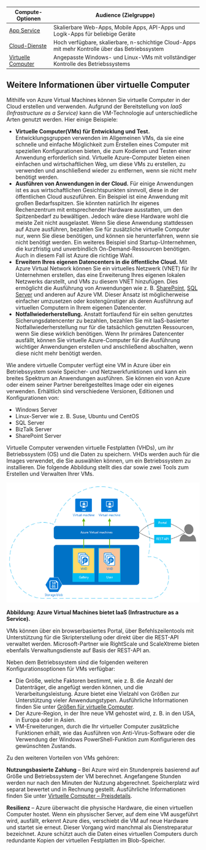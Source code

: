| Compute-Optionen | Audience (Zielgruppe) |
| ------------------ | --------   |
| [App Service](../app-service-web-overview.md) | Skalierbare Web-Apps, Mobile Apps, API-Apps und Logik-Apps für beliebige Geräte |
| [Cloud-Dienste](services/cloud-services/) | Hoch verfügbare, skalierbare, n-schichtige Cloud-Apps mit mehr Kontrolle über das Betriebssystem |
| [Virtuelle Computer](https://msdn.microsoft.com/library/azure/jj156143.aspx) | Angepasste Windows- und Linux-VMs mit vollständiger Kontrolle des Betriebssystems |

<a name="tellmevm"></a>
## Weitere Informationen über virtuelle Computer

Mithilfe von Azure Virtual Machines können Sie virtuelle Computer in der Cloud erstellen und verwenden. Aufgrund der Bereitstellung von *IaaS (Infrastructure as a Service)* kann die VM-Technologie auf unterschiedliche Arten genutzt werden. Hier einige Beispiele:

- **Virtuelle Computer(VMs) für Entwicklung und Test.** Entwicklungsgruppen verwenden im Allgemeinen VMs, da sie eine schnelle und einfache Möglichkeit zum Erstellen eines Computer mit speziellen Konfigurationen bieten, die zum Kodieren und Testen einer Anwendung erforderlich sind. Virtuelle Azure-Computer bieten einen einfachen und wirtschaftlichen Weg, um diese VMs zu erstellen, zu verwenden und anschließend wieder zu entfernen, wenn sie nicht mehr benötigt werden.
- **Ausführen von Anwendungen in der Cloud.** Für einige Anwendungen ist es aus wirtschaftlichen Gesichtspunkten sinnvoll, diese in der öffentlichen Cloud auszuführen. Ein Beispiel ist eine Anwendung mit großen Bedarfsspitzen. Sie könnten natürlich Ihr eigenes Rechenzentrum mit entsprechender Hardware ausstatten, um den Spitzenbedarf zu bewältigen. Jedoch wäre diese Hardware wohl die meiste Zeit nicht ausgelastet. Wenn Sie diese Anwendung stattdessen auf Azure ausführen, bezahlen Sie für zusätzliche virtuelle Computer nur, wenn Sie diese benötigen, und können sie herunterfahren, wenn sie nicht benötigt werden. Ein weiteres Beispiel sind Startup-Unternehmen, die kurzfristig und unverbindlich On-Demand-Ressourcen benötigen. Auch in diesem Fall ist Azure die richtige Wahl.
- **Erweitern Ihres eigenen Datencenters in die öffentliche Cloud.** Mit Azure Virtual Network können Sie ein virtuelles Netzwerk (VNET) für Ihr Unternehmen erstellen, das eine Erweiterung Ihres eigenen lokalen Netzwerks darstellt, und VMs zu diesem VNET hinzufügen. Dies ermöglicht die Ausführung von Anwendungen wie z. B. [SharePoint](virtual-machines-sharepoint-infrastructure-services.md), [SQL Server](virtual-machines-sql-server-infrastructure-services.md) und anderen auf Azure VM. Dieser Ansatz ist möglicherweise einfacher umzusetzen oder kostengünstiger als deren Ausführung auf virtuellen Computern in Ihrem eigenen Datencenter.   
- **Notfallwiederherstellung.** Anstatt fortlaufend für ein selten genutztes Sicherungsdatencenter zu bezahlen, bezahlen Sie mit IaaS-basierter Notfallwiederherstellung nur für die tatsächlich genutzten Ressourcen, wenn Sie diese wirklich benötigen. Wenn Ihr primäres Datencenter ausfällt, können Sie virtuelle Azure-Computer für die Ausführung wichtiger Anwendungen erstellen und anschließend abschalten, wenn diese nicht mehr benötigt werden.

Wie andere virtuelle Computer verfügt eine VM in Azure über ein Betriebssystem sowie Speicher- und Netzwerkfunktionen und kann ein breites Spektrum an Anwendungen ausführen. Sie können ein von Azure oder einem seiner Partner bereitgestelltes Image oder ein eigenes verwenden. Erhältlich sind verschiedene Versionen, Editionen und Konfigurationen von:
 
-	Windows Server 
-	Linux-Server wie z. B. Suse, Ubuntu und CentOS
-	SQL Server
-	BizTalk Server 
-	SharePoint Server

Virtuelle Computer verwenden virtuelle Festplatten (VHDs), um ihr Betriebssystem (OS) und die Daten zu speichern. VHDs werden auch für die Images verwendet, die Sie auswählen können, um ein Betriebssystem zu installieren. Die folgende Abbildung stellt dies dar sowie zwei Tools zum Erstellen und Verwalten Ihrer VMs.

<a name="fig_createvms"></a> ![vm_diagram](./media/virtual-machines-choose-me-content/diagram.png)

**Abbildung: Azure Virtual Machines bietet IaaS (Infrastructure as a Service).**

VMs können über ein browserbasiertes Portal, über Befehlszeilentools mit Unterstützung für die Skripterstellung oder direkt über die REST-API verwaltet werden. Microsoft-Partner wie RightScale und ScaleXtreme bieten ebenfalls Verwaltungsdienste auf Basis der REST-API an.

Neben dem Betriebssystem sind die folgenden weiteren Konfigurationsoptionen für VMs verfügbar:

- Die Größe, welche Faktoren bestimmt, wie z. B. die Anzahl der Datenträger, die angefügt werden können, und die Verarbeitungsleistung. Azure bietet eine Vielzahl von Größen zur Unterstützung vieler Anwendungstypen. Ausführliche Informationen finden Sie unter [Größen für virtuelle Computer](virtual-machines-size-specs.md).  
- Der Azure-Region, in der Ihre neue VM gehostet wird, z. B. in den USA, in Europa oder in Asien. 
- VM-Erweiterungen, durch die Ihr virtueller Computer zusätzliche Funktionen erhält, wie das Ausführen von Anti-Virus-Software oder die Verwendung der Windows PowerShell-Funktion zum Konfigurieren des gewünschten Zustands.

Zu den weiteren Vorteilen von VMs gehören:

**Nutzungsbasierte Zahlung** – Bei Azure wird ein Stundenpreis basierend auf Größe und Betriebssystem der VM berechnet. Angefangene Stunden werden nur nach den Minuten der Nutzung abgerechnet. Speicherplatz wird separat bewertet und in Rechnung gestellt. Ausführliche Informationen finden Sie unter [Virtuelle Computer – Preisdetails](http://azure.microsoft.com/pricing/details/virtual-machines/).

**Resilienz** – Azure überwacht die physische Hardware, die einen virtuellen Computer hostet. Wenn ein physischer Server, auf dem eine VM ausgeführt wird, ausfällt, erkennt Azure dies, verschiebt die VM auf neue Hardware und startet sie erneut. Dieser Vorgang wird manchmal als Dienstreparatur bezeichnet. Azure schützt auch die Daten eines virtuellen Computers durch redundante Kopien der virtuellen Festplatten im Blob-Speicher.

<!----HONumber=August15_HO6-->